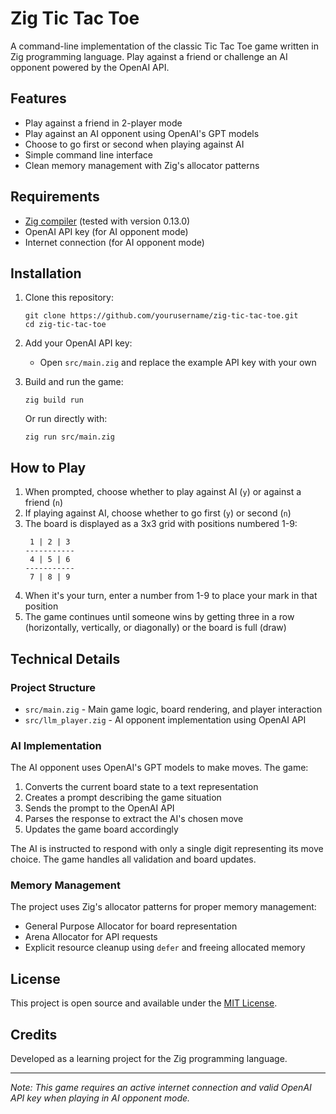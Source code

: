 # Zig Tic Tac Toe

A command-line implementation of the classic Tic Tac Toe game written in Zig programming language. Play against a friend or challenge an AI opponent powered by the OpenAI API.

## Features

- Play against a friend in 2-player mode
- Play against an AI opponent using OpenAI's GPT models
- Choose to go first or second when playing against AI
- Simple command line interface
- Clean memory management with Zig's allocator patterns

## Requirements

- [Zig compiler](https://ziglang.org/download/) (tested with version 0.13.0)
- OpenAI API key (for AI opponent mode)
- Internet connection (for AI opponent mode)

## Installation

1. Clone this repository:
   ```
   git clone https://github.com/yourusername/zig-tic-tac-toe.git
   cd zig-tic-tac-toe
   ```

2. Add your OpenAI API key:
   - Open `src/main.zig` and replace the example API key with your own

3. Build and run the game:
   ```
   zig build run
   ```

   Or run directly with:
   ```
   zig run src/main.zig
   ```

## How to Play

1. When prompted, choose whether to play against AI (`y`) or against a friend (`n`)
2. If playing against AI, choose whether to go first (`y`) or second (`n`)
3. The board is displayed as a 3x3 grid with positions numbered 1-9:
   ```
    1 | 2 | 3 
   -----------
    4 | 5 | 6 
   -----------
    7 | 8 | 9 
   ```
4. When it's your turn, enter a number from 1-9 to place your mark in that position
5. The game continues until someone wins by getting three in a row (horizontally, vertically, or diagonally) or the board is full (draw)

## Technical Details

### Project Structure

- `src/main.zig` - Main game logic, board rendering, and player interaction
- `src/llm_player.zig` - AI opponent implementation using OpenAI API

### AI Implementation

The AI opponent uses OpenAI's GPT models to make moves. The game:

1. Converts the current board state to a text representation
2. Creates a prompt describing the game situation
3. Sends the prompt to the OpenAI API
4. Parses the response to extract the AI's chosen move
5. Updates the game board accordingly

The AI is instructed to respond with only a single digit representing its move choice. The game handles all validation and board updates.

### Memory Management

The project uses Zig's allocator patterns for proper memory management:
- General Purpose Allocator for board representation
- Arena Allocator for API requests
- Explicit resource cleanup using `defer` and freeing allocated memory

## License

This project is open source and available under the [MIT License](LICENSE).

## Credits

Developed as a learning project for the Zig programming language.

---

*Note: This game requires an active internet connection and valid OpenAI API key when playing in AI opponent mode.*
